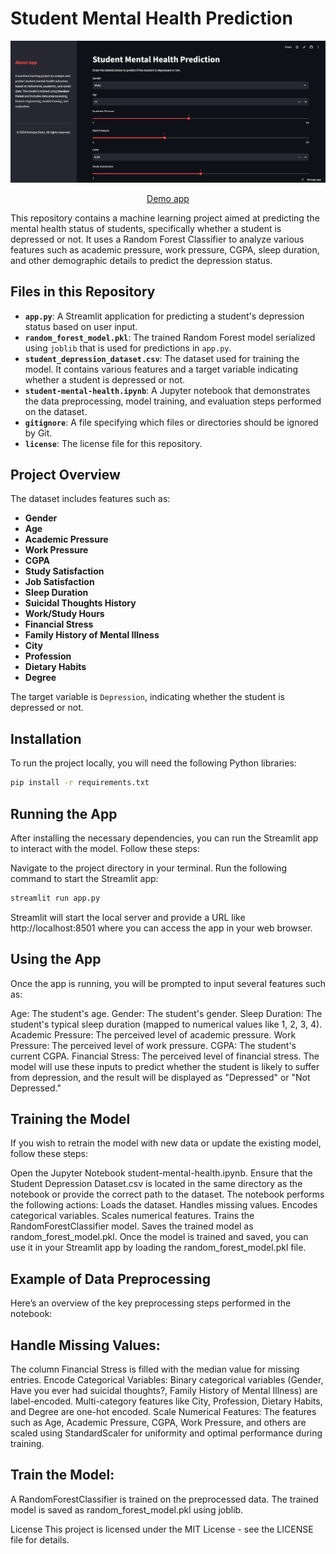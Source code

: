 # Student Mental Health Prediction

<img width="958" alt="image" src="./preview.png">

<p align="center">
  <a href="https://student-mental-health-prediction.streamlit.app/">Demo app</a>
</p>

This repository contains a machine learning project aimed at predicting the mental health status of students, specifically whether a student is depressed or not. It uses a Random Forest Classifier to analyze various features such as academic pressure, work pressure, CGPA, sleep duration, and other demographic details to predict the depression status.

## Files in this Repository

- **`app.py`**: A Streamlit application for predicting a student's depression status based on user input.
- **`random_forest_model.pkl`**: The trained Random Forest model serialized using `joblib` that is used for predictions in `app.py`.
- **`student_depression_dataset.csv`**: The dataset used for training the model. It contains various features and a target variable indicating whether a student is depressed or not.
- **`student-mental-health.ipynb`**: A Jupyter notebook that demonstrates the data preprocessing, model training, and evaluation steps performed on the dataset.
- **`gitignore`**: A file specifying which files or directories should be ignored by Git.
- **`license`**: The license file for this repository.

## Project Overview

The dataset includes features such as:
- **Gender**
- **Age**
- **Academic Pressure**
- **Work Pressure**
- **CGPA**
- **Study Satisfaction**
- **Job Satisfaction**
- **Sleep Duration**
- **Suicidal Thoughts History**
- **Work/Study Hours**
- **Financial Stress**
- **Family History of Mental Illness**
- **City**
- **Profession**
- **Dietary Habits**
- **Degree**

The target variable is `Depression`, indicating whether the student is depressed or not.

## Installation

To run the project locally, you will need the following Python libraries:

```bash
pip install -r requirements.txt

```
## Running the App
After installing the necessary dependencies, you can run the Streamlit app to interact with the model. Follow these steps:

Navigate to the project directory in your terminal.
Run the following command to start the Streamlit app:
```bash
streamlit run app.py
```
Streamlit will start the local server and provide a URL like http://localhost:8501 where you can access the app in your web browser.

## Using the App
Once the app is running, you will be prompted to input several features such as:

Age: The student's age.
Gender: The student's gender.
Sleep Duration: The student's typical sleep duration (mapped to numerical values like 1, 2, 3, 4).
Academic Pressure: The perceived level of academic pressure.
Work Pressure: The perceived level of work pressure.
CGPA: The student's current CGPA.
Financial Stress: The perceived level of financial stress.
The model will use these inputs to predict whether the student is likely to suffer from depression, and the result will be displayed as "Depressed" or "Not Depressed."

## Training the Model
If you wish to retrain the model with new data or update the existing model, follow these steps:

Open the Jupyter Notebook student-mental-health.ipynb.
Ensure that the Student Depression Dataset.csv is located in the same directory as the notebook or provide the correct path to the dataset.
The notebook performs the following actions:
Loads the dataset.
Handles missing values.
Encodes categorical variables.
Scales numerical features.
Trains the RandomForestClassifier model.
Saves the trained model as random_forest_model.pkl.
Once the model is trained and saved, you can use it in your Streamlit app by loading the random_forest_model.pkl file.

## Example of Data Preprocessing
Here’s an overview of the key preprocessing steps performed in the notebook:

## Handle Missing Values:
The column Financial Stress is filled with the median value for missing entries.
Encode Categorical Variables:
Binary categorical variables (Gender, Have you ever had suicidal thoughts?, Family History of Mental Illness) are label-encoded.
Multi-category features like City, Profession, Dietary Habits, and Degree are one-hot encoded.
Scale Numerical Features:
The features such as Age, Academic Pressure, CGPA, Work Pressure, and others are scaled using StandardScaler for uniformity and optimal performance during training.

## Train the Model:
A RandomForestClassifier is trained on the preprocessed data.
The trained model is saved as random_forest_model.pkl using joblib.

License
This project is licensed under the MIT License - see the LICENSE file for details.
